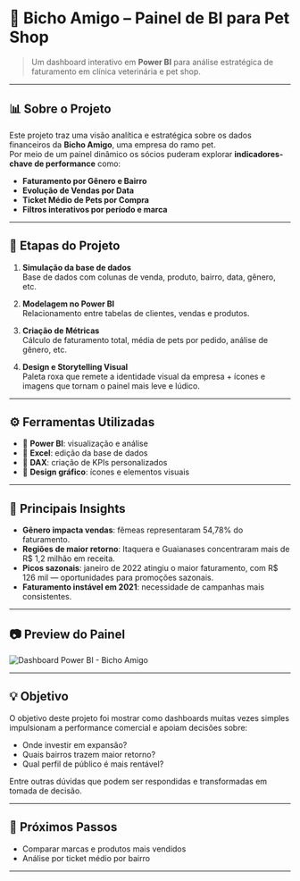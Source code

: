 # 🐾 Bicho Amigo – Painel de BI para Pet Shop

> Um dashboard interativo em **Power BI** para análise estratégica de faturamento em clínica veterinária e pet shop.

---

## 📊 Sobre o Projeto

Este projeto traz uma visão analítica e estratégica sobre os dados financeiros da **Bicho Amigo**, uma empresa do ramo pet.  
Por meio de um painel dinâmico os sócios puderam explorar **indicadores-chave de performance** como:

- **Faturamento por Gênero e Bairro**
- **Evolução de Vendas por Data**
- **Ticket Médio de Pets por Compra**
- **Filtros interativos por período e marca**

---

## 🧠 Etapas do Projeto

1. **Simulação da base de dados**  
   Base de dados com colunas de venda, produto, bairro, data, gênero, etc.

2. **Modelagem no Power BI**  
   Relacionamento entre tabelas de clientes, vendas e produtos.

3. **Criação de Métricas**  
   Cálculo de faturamento total, média de pets por pedido, análise de gênero, etc.

4. **Design e Storytelling Visual**  
   Paleta roxa que remete a identidade visual da empresa + ícones e imagens que tornam o painel mais leve e lúdico.

---

## ⚙️ Ferramentas Utilizadas

- 🧩 **Power BI**: visualização e análise
- 📁 **Excel**: edição da base de dados
- 🧮 **DAX**: criação de KPIs personalizados
- 🎨 **Design gráfico**: ícones e elementos visuais 

---

## 📌 Principais Insights

- **Gênero impacta vendas**: fêmeas representaram 54,78% do faturamento.
- **Regiões de maior retorno**: Itaquera e Guaianases concentraram mais de R$ 1,2 milhão em receita.
- **Picos sazonais**: janeiro de 2022 atingiu o maior faturamento, com R$ 126 mil — oportunidades para promoções sazonais.
- **Faturamento instável em 2021**: necessidade de campanhas mais consistentes.

---

## 📷 Preview do Painel

![Dashboard Power BI - Bicho Amigo](https://github.com/user-attachments/assets/d09fd9ad-f496-407b-8033-a117c1f49236)

---

## 💡 Objetivo
  
O objetivo deste projeto foi mostrar como dashboards muitas vezes simples impulsionam a performance comercial e apoiam decisões sobre:

- Onde investir em expansão?
- Quais bairros trazem maior retorno?
- Qual perfil de público é mais rentável?

Entre outras dúvidas que podem ser respondidas e transformadas em tomada de decisão.

---

## 🐶 Próximos Passos

- Comparar marcas e produtos mais vendidos
- Análise por ticket médio por bairro

---



